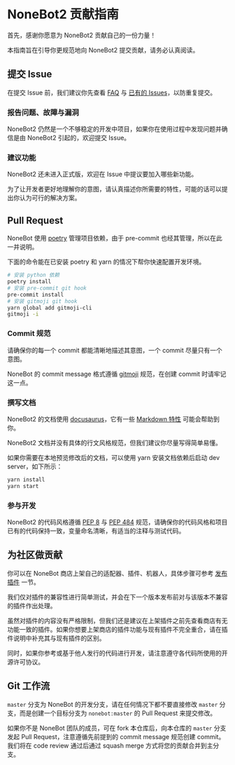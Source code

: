 # NoneBot2 贡献指南

首先，感谢你愿意为 NoneBot2 贡献自己的一份力量！

本指南旨在引导你更规范地向 NoneBot2 提交贡献，请务必认真阅读。

## 提交 Issue

在提交 Issue 前，我们建议你先查看 [FAQ](https://github.com/nonebot/discussions/discussions/13) 与 [已有的 Issues](https://github.com/nonebot/nonebot2/issues)，以防重复提交。

### 报告问题、故障与漏洞

NoneBot2 仍然是一个不够稳定的开发中项目，如果你在使用过程中发现问题并确信是由 NoneBot2 引起的，欢迎提交 Issue。

### 建议功能

NoneBot2 还未进入正式版，欢迎在 Issue 中提议要加入哪些新功能。

为了让开发者更好地理解你的意图，请认真描述你所需要的特性，可能的话可以提出你认为可行的解决方案。

## Pull Request

NoneBot 使用 [poetry](https://python-poetry.org/) 管理项目依赖，由于 pre-commit 也经其管理，所以在此一并说明。

下面的命令能在已安装 poetry 和 yarn 的情况下帮你快速配置开发环境。

```bash
# 安装 python 依赖
poetry install
# 安装 pre-commit git hook
pre-commit install
# 安装 gitmoji git hook
yarn global add gitmoji-cli
gitmoji -i
```

### Commit 规范

请确保你的每一个 commit 都能清晰地描述其意图，一个 commit 尽量只有一个意图。

NoneBot 的 commit message 格式遵循 [gitmoji](https://gitmoji.dev/) 规范，在创建 commit 时请牢记这一点。

### 撰写文档

NoneBot2 的文档使用 [docusaurus](https://docusaurus.io/)，它有一些 [Markdown 特性](https://docusaurus.io/zh-CN/docs/markdown-features) 可能会帮助到你。

NoneBot2 文档并没有具体的行文风格规范，但我们建议你尽量写得简单易懂。

如果你需要在本地预览修改后的文档，可以使用 yarn 安装文档依赖后启动 dev server，如下所示：

```bash
yarn install
yarn start
```

### 参与开发

NoneBot2 的代码风格遵循 [PEP 8](https://www.python.org/dev/peps/pep-0008/) 与 [PEP 484](https://www.python.org/dev/peps/pep-0484/) 规范，请确保你的代码风格和项目已有的代码保持一致，变量命名清晰，有适当的注释与测试代码。

## 为社区做贡献

你可以在 NoneBot 商店上架自己的适配器、插件、机器人，具体步骤可参考 [发布插件](https://v2.nonebot.dev/docs/advanced/publish-plugin) 一节。

我们仅对插件的兼容性进行简单测试，并会在下一个版本发布前对与该版本不兼容的插件作出处理。

虽然对插件的内容没有严格限制，但我们还是建议在上架插件之前先查看商店有无功能一致的插件。如果你想要上架商店的插件功能与现有插件不完全重合，请在插件说明中补充其与现有插件的区别。

同时，如果你参考或基于他人发行的代码进行开发，请注意遵守各代码所使用的开源许可协议。

## Git 工作流

`master` 分支为 NoneBot 的开发分支，请在任何情况下都不要直接修改 `master` 分支，而是创建一个目标分支为 `nonebot:master` 的 Pull Request 来提交修改。

如果你不是 NoneBot 团队的成员，可在 fork 本仓库后，向本仓库的 `master` 分支发起 Pull Request，注意遵循先前提到的 commit message 规范创建 commit。我们将在 code review 通过后通过 squash merge 方式将您的贡献合并到主分支。
